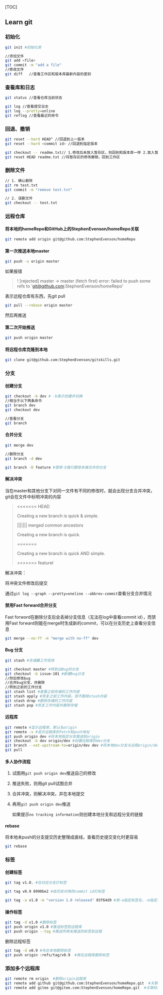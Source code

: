 [TOC]

## Learn git

### 初始化
```bash
git init #初始化库

//添加文件
git add <file>
git commit -m "add a file"
//修改文件
git diff   //查看工作区和版本库最新内容的差别
```

### 查看库和日志
```bash
git status //查看仓库当前状态

git log //查看提交日志
git log --pretty=online
git reflog //查看最近的命令
```

### 回退、撤销
```bash
git reset --hard HEAD^ //回退到上一版本
git reset --hard <commit id> //回退到指定版本

git checkout -- readme.txt// 1.修改后未放入暂存区，则回到和版本库一样 2.放入暂存区后又作修改，则回到添加到暂存区后的状态
git reset HEAD readme.txt //将暂存区的修改撤销，回到工作区


```



### 删除文件

```bash
// 1. 确认删除
git rm test.txt
git commit -m "remove test.txt"

// 2. 误删文件
git checkout -- test.txt

```



### 远程仓库

####  将本地的homeRepo和GitHub上的StephenEvenson/homeRepo关联

```bash
git remote add origin git@github.com:StephenEvenson/homeRepo

```



#### 第一次推送本地master

```bash
git push -u origin master

```

如果报错


>! [rejected]        master -> master (fetch first)
error: failed to push some refs to 'git@github.com:StephenEvenson/homeRepo'



表示远程仓库有东西，先git pull

```bash
git pull --rebase origin master

```

然后再推送



#### 第二次开始推送

```bash
git push origin master

```

#### 将远程仓库克隆到本地

```bash
git clone git@github.com:StephenEvenson/gitskills.git

```



### 分支

#### 创建分支

```bash
git checkout -b dev # -b表示创建并切换
//相当于以下两条命令
git branch dev
git checkout dev

//查看分支
git branch

```



#### 合并分支

```bash
git merge dev

//删除分支
git branch -d dev

git branch -D feature #使用-D强行删除未被合并的分支

```



#### 解决冲突

当在master和其他分支下对同一文件有不同的修改时，就会出现分支合并冲突，git会在文件中标明冲突的内容

> <<<<<<< HEAD
>
> Creating a new branch is quick & simple.
>
> ||||||| merged common ancestors
>
> Creating a new branch is quick.
>
> \==\=====
>
> Creating a new branch is quick AND simple.
>
> \>>>>>>> featurel

解决冲突：

将冲突文件修改后提交

通过`git log --graph --pretty=oneline --abbrev-commit`查看分支合并情况



#### 禁用Fast forward合并分支

Fast forword在删除分支后会丢掉分支信息（无法在log中查看commit id），而禁用Fast forward则能在merge时生成新的commit，可以在分支历史上查看分支信息

```bash
git merge --no-ff -m "merge with no-ff" dev

```



#### Bug 分支

```bash
git stash #先储藏工作现场

git checkout master #转到出Bug的分支
git checkout -b issue-101 #新建bug分支
//然后修改bug
//合并bug分支，并删除
//转到之前的工作分支
git stash list #查看之前存储的工作内容
git stash apply #恢复之前工作内容，但不删除stash内容
git stash drop #删除存储的工作内容
git stash pop #恢复工作内容并删除存储


```



#### 远程库

```bash
git remote #显示远程库，默认名origin
git remote -v #显示远程库的fetch和push地址
git push origin dev #将本地指定分支推送到origin
git checkout -b dev origin/dev #创建远程库的dev分支
git branch --set-upstream-to=origin/dev dev #将本地dev分支与远程origin/dev分支链接
git pull 

```



#### 多人协作流程

1. 试图用`git push origin dev`推送自己的修改

2. 推送失败，则用git pull试图合并

3. 合并冲突，则解决冲突，并在本地提交

4. 再用`git push origin dev`推送

   如果提示`no tracking information`则创建本地分支和远程分支的链接



#### rebase

将本地未push的分支提交历史整理成直线，查看历史提交变化时更容易

```bash
git rebase

```



### 标签

#### 创建标签

```bash
git tag v1.0. #在对应分支打标签

git tag v0.9 8990be2 #给历史对用的commit id打标签

git tag -a v1.0 -m "version 1.0 released" 03f64d9 #用-a指定标签名，-m指定说明文字

```



#### 操作标签

```bash
git tag -d v1.0 #删除标签
git push origin v1.0 #推送标签到远程库
git push origin --tag #推送所用未推送的标签到远程

```



删除远程标签

```bash
git tag -d v0.9 #先在本地删除标签
git push origin :refs/tag/v0.9  #再在远程库删除标签

```





### 添加多个远程库

```bash 
git remote rm origin  #删除origin远程库
git remote add github git@github.com:StephenEvenson/homeRepo.git  #关联github上的远程库
git remote add gitee git@gitee.com:StephenEvenson/homeRepo.git  #关联码云上的远程库


```

